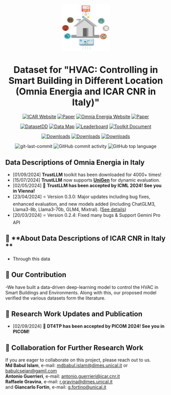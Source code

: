 <div align="center">


<img src="https://raw.githubusercontent.com/babulcseian/babulcseian.github.io/refs/heads/main/PhD%20Dataset/Omnia%20Dataset.png" width="30%">

# Dataset for "**HVAC: Controlling in Smart Building in Different Location (Omnia Energia and ICAR CNR in Italy)**"

[![ICAR Website](https://img.shields.io/badge/Website-%F0%9F%8C%8D-blue?style=for-the-badge&logoWidth=40)](https://www.icar.cnr.it/)
[![Paper](https://img.shields.io/badge/Paper-%F0%9F%8E%93-lightgrey?style=for-the-badge&logoWidth=40)](https://scholar.google.com/citations?hl=en&user=Zaf5EhQAAAAJ&view_op=list_works&authuser=1&sortby=pubdate)
[![Omnia Energia Website](https://img.shields.io/badge/Website-%F0%9F%8C%8D-blue?style=for-the-badge&logoWidth=40)](https://www.omniaenergia.it/)
[![Paper](https://img.shields.io/badge/Paper-%F0%9F%8E%93-lightgrey?style=for-the-badge&logoWidth=40)](https://scholar.google.com/citations?hl=en&user=Zaf5EhQAAAAJ&view_op=list_works&authuser=1&sortby=pubdate)

[![DatasetDD](https://img.shields.io/badge/Dataset-%F0%9F%92%BE-green?style=for-the-badge&logoWidth=40)](https://huggingface.co/datasets/TrustLLM/TrustLLM-dataset)
[![Data Map](https://img.shields.io/badge/Data%20Map-%F0%9F%8D%9F-orange?style=for-the-badge&logoWidth=40)](https://github.com/babulcseian/babulcseian.github.io/tree/main/PhD%20Dataset)
[![Leaderboard](https://img.shields.io/badge/Leaderboard-%F0%9F%9A%80-brightgreen?style=for-the-badge&logoWidth=40)](https://github.com/babulcseian/babulcseian.github.io/tree/main/PhD%20Dataset)
[![Toolkit Document](https://img.shields.io/badge/Toolkit%20Document-%F0%9F%93%9A-blueviolet?style=for-the-badge&logoWidth=40)](https://www.tensorflow.org/resources/learn-ml/basics-of-machine-learning)

[![Downloads](https://static.pepy.tech/badge/trustllm)](https://babulcseian.github.io/contact)
[![Downloads](https://static.pepy.tech/badge/trustllm/month)](https://babulcseian.github.io/contact)
[![Downloads](https://static.pepy.tech/badge/trustllm/week)](https://babulcseian.github.io/contact)


<img src="https://img.shields.io/github/last-commit/HowieHwong/TrustLLM?style=flat-square&color=5D6D7E" alt="git-last-commit" />
<img src="https://img.shields.io/github/commit-activity/m/HowieHwong/TrustLLM?style=flat-square&color=5D6D7E" alt="GitHub commit activity" />
<img src="https://img.shields.io/github/languages/top/HowieHwong/TrustLLM?style=flat-square&color=5D6D7E" alt="GitHub top language" />
</div>

<div>


## Data Descriptions of Omnia Energia in Italy
- [01/09/2024] **TrustLLM** toolkit has been downloaded for 4000+ times!
- [15/07/2024] **TrustLLM** now supports [**UniGen**](https://unigen-framework.github.io/) for dynamic evaluation.
- [02/05/2024] 🥂 **TrustLLM has been accepted by ICML 2024! See you in Vienna!**
- [23/04/2024] :star: Version 0.3.0: Major updates including bug fixes, enhanced evaluation, and new models added (including ChatGLM3, Llama3-8b, Llama3-70b, GLM4, Mixtral). ([See details](https://howiehwong.github.io/TrustLLM/changelog.html))
- [20/03/2024] :star: Version 0.2.4: Fixed many bugs & Support Gemini Pro API



## 🙋 **About Data Descriptions of ICAR CNR in Italy **
- Through this data


## 📣 **Our Contribution**
-We have built a data-driven deep-learning model to control the HVAC in Smart Buildings and Environments. Along with this, our proposed model verified the various datasets form the literature. 

## 📣 **Research Work Updates and Publication**
- [02/09/2024] 🥂 **DT4TP has been accepted by PICOM 2024! See you in PICOM!**

## 📣 **Collaboration for Further Research Work**
If you are eager to collaborate on this project, please reach out to us. <br>
**Md Babul Islam**, e-mail: mdbabul.islam@dimes.unical.it or babulcseian@gamil.com <br>
**Antonio Guerrieri**, e-mail: antonio.guerrieri@icar.cnr.it <br>
**Raffaele Gravina**, e-mail: r.gravina@dimes.unical.it <br> and
**Giancarlo Fortin**, e-mail: g.fortino@unical.it <br>


